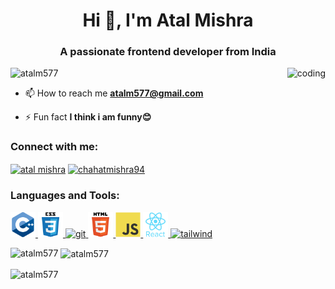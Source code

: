<h1 align="center">Hi 👋, I'm Atal Mishra</h1>
<h3 align="center">A passionate frontend developer from India</h3>
<img   align="right" alt="coding"  witdh="300"
src="https://miro.medium.com/v2/resize:fit:1360/0*gqO3slLmGb4mUeje.gif">

<p align="left"> <img src="https://komarev.com/ghpvc/?username=atalm577&label=Profile%20views&color=0e75b6&style=flat" alt="atalm577" /> </p>

- 📫 How to reach me **atalm577@gmail.com**

- ⚡ Fun fact **I think i am funny😊**

<h3 align="left">Connect with me:</h3>
<p align="left">
<a href="https://linkedin.com/in/atal mishra" target="blank"><img align="center" src="https://raw.githubusercontent.com/rahuldkjain/github-profile-readme-generator/master/src/images/icons/Social/linked-in-alt.svg" alt="atal mishra" height="30" width="40" /></a>
<a href="https://instagram.com/chahatmishra94" target="blank"><img align="center" src="https://raw.githubusercontent.com/rahuldkjain/github-profile-readme-generator/master/src/images/icons/Social/instagram.svg" alt="chahatmishra94" height="30" width="40" /></a>
</p>

<h3 align="left">Languages and Tools:</h3>
<p align="left"> <a href="https://www.w3schools.com/cpp/" target="_blank" rel="noreferrer"> <img src="https://raw.githubusercontent.com/devicons/devicon/master/icons/cplusplus/cplusplus-original.svg" alt="cplusplus" width="40" height="40"/> </a> <a href="https://www.w3schools.com/css/" target="_blank" rel="noreferrer"> <img src="https://raw.githubusercontent.com/devicons/devicon/master/icons/css3/css3-original-wordmark.svg" alt="css3" width="40" height="40"/> </a> <a href="https://git-scm.com/" target="_blank" rel="noreferrer"> <img src="https://www.vectorlogo.zone/logos/git-scm/git-scm-icon.svg" alt="git" width="40" height="40"/> </a> <a href="https://www.w3.org/html/" target="_blank" rel="noreferrer"> <img src="https://raw.githubusercontent.com/devicons/devicon/master/icons/html5/html5-original-wordmark.svg" alt="html5" width="40" height="40"/> </a> <a href="https://developer.mozilla.org/en-US/docs/Web/JavaScript" target="_blank" rel="noreferrer"> <img src="https://raw.githubusercontent.com/devicons/devicon/master/icons/javascript/javascript-original.svg" alt="javascript" width="40" height="40"/> </a> <a href="https://reactjs.org/" target="_blank" rel="noreferrer"> <img src="https://raw.githubusercontent.com/devicons/devicon/master/icons/react/react-original-wordmark.svg" alt="react" width="40" height="40"/> </a> <a href="https://tailwindcss.com/" target="_blank" rel="noreferrer"> <img src="https://www.vectorlogo.zone/logos/tailwindcss/tailwindcss-icon.svg" alt="tailwind" width="40" height="40"/> </a> </p>

<p><img align="left" src="https://github-readme-stats.vercel.app/api/top-langs?username=atalm577&show_icons=true&locale=en&layout=compact" alt="atalm577" /></p>

<p>&nbsp;<img align="center" src="https://github-readme-stats.vercel.app/api?username=atalm577&show_icons=true&locale=en" alt="atalm577" /></p>

<p><img align="center" src="https://github-readme-streak-stats.herokuapp.com/?user=atalm577&" alt="atalm577" /></p>
